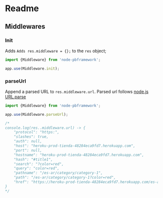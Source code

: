 # Readme

## Middlewares

### Init
Adds `Adds res.middleware = {};` to the `res` object;
```js
import {Middleware} from 'node-pbframework';

app.use(Middleware.init);

```

### parseUrl
Append a parsed URL to `res.middleware.url`. Parsed url follows [node.js URL.parse](https://nodejs.org/api/url.html)
```js
import {Middleware} from 'node-pbframework';

app.use(Middleware.parseUrl);

/*
console.log(res..middleware.url) -> {
    "protocol": "https:",
    "slashes": true,
    "auth": null,
    "host": "heroku-prod-tienda-48284eca9fd7.herokuapp.com",
    "port": null,
    "hostname": "heroku-prod-tienda-48284eca9fd7.herokuapp.com",
    "hash": "#title1",
    "search": "?color=red",
    "query": "color=red",
    "pathname": "/es-ar/category/category-1",
    "path": "/es-ar/category/category-1?color=red",
    "href": "https://heroku-prod-tienda-48284eca9fd7.herokuapp.com/es-ar/category/category-1?color=red#title1"
}
*/
```